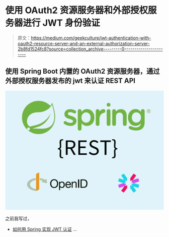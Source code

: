 # 使用 OAuth2 资源服务器和外部授权服务器进行 JWT 身份验证

> 原文：<https://medium.com/geekculture/jwt-authentication-with-oauth2-resource-server-and-an-external-authorization-server-2b8fd1524fc8?source=collection_archive---------0----------------------->

## 使用 Spring Boot 内置的 OAuth2 资源服务器，通过外部授权服务器发布的 jwt 来认证 REST API

![](img/745d5cb561e565cd5b8ce790fa4aa8d0.png)

之前我写过，

*   [如何用 Spring 实现 JWT 认证](/swlh/stateless-jwt-authentication-with-spring-boot-a-better-approach-1f5dbae6c30f) …